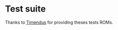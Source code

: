 # Test suite

Thanks to [Timendus](https://github.com/Timendus/chip8-test-suite/) for providing theses tests ROMs.
